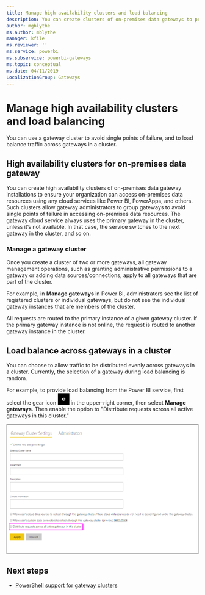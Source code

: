 ```yaml
---
title: Manage high availability clusters and load balancing
description: You can create clusters of on-premises data gateways to provide high availability for your enterprise. In addition, you can configure your cluster to provide load balancing over multiple computers.
author: mgblythe
ms.author: mblythe
manager: kfile
ms.reviewer: ''
ms.service: powerbi
ms.subservice: powerbi-gateways
ms.topic: conceptual
ms.date: 04/11/2019
LocalizationGroup: Gateways 
---
```


# Manage high availability clusters and load balancing

You can use a gateway cluster to avoid single points of failure, and to load balance traffic across gateways in a cluster.

## High availability clusters for on-premises data gateway

You can create high availability clusters of on-premises data gateway installations to ensure your organization can access on-premises data resources using any cloud services like Power BI, PowerApps, and others. Such clusters allow gateway administrators to group gateways to avoid single points of failure in accessing on-premises data resources. The gateway cloud service always uses the primary gateway in the cluster, unless it’s not available. In that case, the service switches to the next gateway in the cluster, and so on.

### Manage a gateway cluster

Once you create a cluster of two or more gateways, all gateway management operations, such as granting administrative permissions to a gateway or adding data sources/connections, apply to all gateways that are part of the cluster.

For example, in **Manage gateways** in Power BI, administrators see the list of registered clusters or individual gateways, but do not see the individual gateway instances that are members of the cluster.

All requests are routed to the primary instance of a given gateway cluster. If the primary gateway instance is not online, the request is routed to another gateway instance in the cluster.

## Load balance across gateways in a cluster

You can choose to allow traffic to be distributed evenly across gateways in a cluster. Currently, the selection of a gateway during load balancing is random.

For example, to provide load balancing from the Power BI service, first select the gear icon ![Settings gear icon](media/service-gateway-manage/icon-gear.png) in the upper-right corner, then select **Manage gateways**. Then enable the option to "Distribute requests across all active gateways in this cluster."

![Load balance](media/service-gateway-high-availability-clusters/gateway-onprem-loadbalance.png)

## Next steps

* [PowerShell support for gateway clusters](service-gateway-powershell-support.md)



